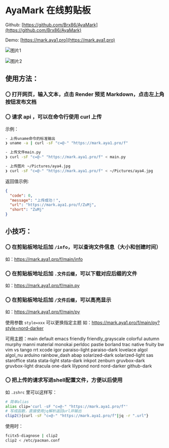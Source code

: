 # AyaMark 在线剪贴板

Github: [https://github.com/Brx86/AyaMark](https://github.com/Brx86/AyaMark)

Demo: [https://mark.aya1.pro](https://mark.aya1.pro)

![图片1](https://user-images.githubusercontent.com/44391900/232374306-9466dca7-1378-4336-a5aa-22d8ee98f27e.png)

![图片2](https://user-images.githubusercontent.com/44391900/232374248-08ca962a-cb52-4934-a497-c034ec37b7e7.png)

## 使用方法：

### 〇 打开网页，输入文本，点击 Render 预览 Markdown，点击左上角按钮发布文档

### 〇 请求 api ，可以在命令行使用 curl 上传

示例：

```bash
- 上传uname命令的标准输出
❯ uname -a | curl -sF "c=@-" "https://mark.aya1.pro/f"

- 上传文件main.py
❯ curl -sF "c=@-" "https://mark.aya1.pro/f" < main.py

- 上传图片 ~/Pictures/aya4.jpg
❯ curl -sF "c=@-" "https://mark.aya1.pro/f" < ~/Pictures/aya4.jpg

```

返回值示例:

```json
{
  "code": 0,
  "message": "上传成功！",
  "url": "https://mark.aya1.pro/f/ZuMj",
  "short": "ZuMj"
}
```

## 小技巧：

### 〇 在剪贴板地址后加 `/info`，可以查询文件信息（大小和创建时间）

如：https://mark.aya1.pro/f/main/info

### 〇 在剪贴板地址后加 `.文件后缀`，可以下载对应后缀的文件

如：https://mark.aya1.pro/f/main.py

### 〇 在剪贴板地址后加 `/文件后缀`，可以高亮显示

如：https://mark.aya1.pro/f/main/py

使用参数 `style=xxx` 可以更换指定主题
如：https://mark.aya1.pro/f/main/py?style=nord-darker

可用主题：main
default emacs friendly friendly_grayscale colorful autumn murphy manni material monokai perldoc pastie borland trac native fruity bw vim vs tango rrt xcode igor paraiso-light paraiso-dark lovelace algol algol_nu arduino rainbow_dash abap solarized-dark solarized-light sas staroffice stata stata-light stata-dark inkpot zenburn gruvbox-dark gruvbox-light dracula one-dark lilypond nord nord-darker github-dark

### 〇 把上传的请求写进shell配置文件，方便以后使用

如 `.zshrc` 里可以这样写：

```bash
# 简单alias
alias clip='curl -sF "c=@-" "https://mark.aya1.pro/f"'
# 写成函数，直接使用jq解析返回url并输出
clip2(){curl -sF "c=@-" "https://mark.aya1.pro/f"|jq -r ".url"}
```

使用时：

```bash
fcitx5-diagnose | clip2
clip2 < /etc/pacman.conf
```
